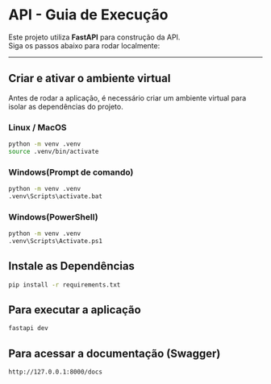 # API - Guia de Execução

Este projeto utiliza **FastAPI** para construção da API.  
Siga os passos abaixo para rodar localmente:

---

##  Criar e ativar o ambiente virtual

Antes de rodar a aplicação, é necessário criar um ambiente virtual para isolar as dependências do projeto.

### Linux / MacOS
```bash
python -m venv .venv
source .venv/bin/activate
```

### Windows(Prompt de comando)
```bash
python -m venv .venv
.venv\Scripts\activate.bat
```
### Windows(PowerShell)
```bash
python -m venv .venv
.venv\Scripts\Activate.ps1
```
## Instale as Dependências
```bash
pip install -r requirements.txt
```
## Para executar a aplicação
```bash
fastapi dev
```
## Para acessar a documentação (Swagger)
```bash
http://127.0.0.1:8000/docs
```




